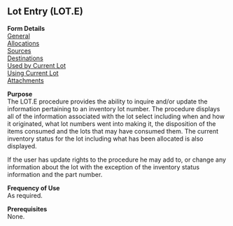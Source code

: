 ##  Lot Entry (LOT.E)

<PageHeader />

**Form Details**  
[ General ](LOT-E-1/README.md)   
[ Allocations ](LOT-E-2/README.md)   
[ Sources ](LOT-E-3/README.md)   
[ Destinations ](LOT-E-4/README.md)   
[ Used by Current Lot ](LOT-E-5/README.md)   
[ Using Current Lot ](LOT-E-6/README.md)   
[ Attachments ](LOT-E-7/README.md)   

**Purpose**  
The LOT.E procedure provides the ability to inquire and/or update the
information pertaining to an inventory lot number. The procedure displays all
of the information associated with the lot select including when and how it
originated, what lot numbers went into making it, the disposition of the items
consumed and the lots that may have consumed them. The current inventory
status for the lot including what has been allocated is also displayed.  
  
If the user has update rights to the procedure he may add to, or change any
information about the lot with the exception of the inventory status
information and the part number.

**Frequency of Use**  
As required.

**Prerequisites**  
None.

<badge text= "Version 8.10.57" vertical="middle" />

<PageFooter />